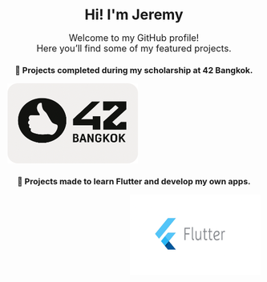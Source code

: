 <h1 align="center">Hi! I'm Jeremy</h1>

<p align="center" style="font-size: 18px;">
  Welcome to my GitHub profile!<br>
  Here you’ll find some of my featured projects.
</p>

<h3 align="center"> 📌 Projects completed during my scholarship at 42 Bangkok.</h3>

<p align="left">
  <a href="https://github.com/Hotaruban/Hotaruban/blob/main/42Bangkok/README.md">
    <img
      src="visit_card_42_bangkok.png"
      alt="42 Bangkok"
      width="260"
	  height="160"
    />
  </a>
</p>

<h3 align="center"> 📌 Projects made to learn Flutter and develop my own apps.</h3>

<p align="right">
  <a href="#">
    <img
	  src="visit_card_flutter.png"
	  alt="flutter"
	  width="260"
	  height="160"
	/>
  </a>
</p>
